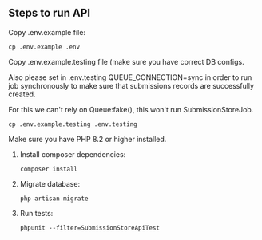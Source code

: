 ## Steps to run API

Copy .env.example file:
```
cp .env.example .env
```

Copy .env.example.testing file (make sure you have correct DB configs.

Also please set in .env.testing QUEUE_CONNECTION=sync in order to run job synchronously 
to make sure that submissions records are successfully created. 

For this we can't rely on Queue:fake(), this won't run SubmissionStoreJob.

```
cp .env.example.testing .env.testing
```

Make sure you have PHP 8.2 or higher installed.

1. Install composer dependencies:
    ```
    composer install
    ```

2. Migrate database:
    ```
    php artisan migrate
    ```

3. Run tests:
    ```
    phpunit --filter=SubmissionStoreApiTest
    ```
